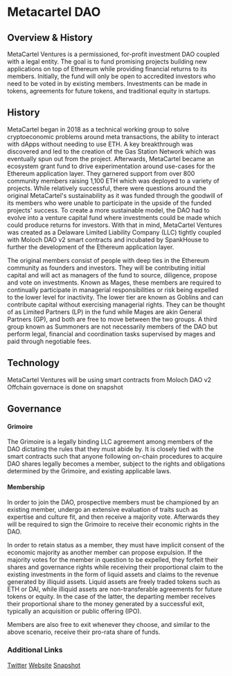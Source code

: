 # Metacartel DAO

## Overview & History
MetaCartel Ventures is a permissioned, for-profit investment DAO coupled with a legal entity. The goal is to fund promising projects building new applications on top of Ethereum while providing financial returns to its members. Initially, the fund will only be open to accredited investors who need to be voted in by existing members. Investments can be made in tokens, agreements for future tokens, and traditional equity in startups. 

## History
MetaCartel began in 2018 as a technical working group to solve cryptoeconomic problems around meta transactions, the ability to interact with dApps without needing to use ETH. A key breakthrough was discovered and led to the creation of the Gas Station Network which was eventually spun out from the project. Afterwards, MetaCartel became an ecosystem grant fund to drive experimentation around use-cases for the Ethereum application layer. They garnered support from over 800 community members raising 1,100 ETH which was deployed to a variety of projects. While relatively successful, there were questions around the original MetaCartel's sustainability as it was funded through the goodwill of its members who were unable to participate in the upside of the funded projects' success. To create a more sustainable model, the DAO had to evolve into a venture capital fund where investments could be made which could produce returns for investors. With that in mind, MetaCartel Ventures was created as a Delaware Limited Liability Company (LLC) tightly coupled with Moloch DAO v2 smart contracts and incubated by SpankHouse to further the development of the Ethereum application layer.

The original members consist of people with deep ties in the Ethereum community as founders and investors. They will be contributing initial capital and will act as managers of the fund to source, diligence, propose and vote on investments. Known as Mages, these members are required to continually participate in managerial responsibilities or risk being expelled to the lower level for inactivity. The lower tier are known as Goblins and can contribute capital without exercising managerial rights. They can be thought of as Limited Partners (LP) in the fund while Mages are akin General Partners (GP), and both are free to move between the two groups. A third group known as Summoners are not necessarily members of the DAO but perform legal, financial and coordination tasks supervised by mages and paid through negotiable fees.

## Technology

MetaCartel Ventures will be using smart contracts from Moloch DAO v2
Offchain governace is done on snapshot

## Governance

#### Grimoire
The Grimoire is a legally binding LLC agreement among members of the DAO dictating the rules that they must abide by. It is closely tied with the smart contracts such that anyone following on-chain procedures to acquire DAO shares legally becomes a member, subject to the rights and obligations determined by the Grimoire, and existing applicable laws.

#### Membership
In order to join the DAO, prospective members must be championed by an existing member, undergo an extensive evaluation of traits such as expertise and culture fit, and then receive a majority vote. Afterwards they will be required to sign the Grimoire to receive their economic rights in the DAO. 

In order to retain status as a member, they must have implicit consent of the economic majority as another member can propose expulsion. If the majority votes for the member in question to be expelled, they forfeit their shares and governance rights while receiving their proportional claim to the existing investments in the form of liquid assets and claims to the revenue generated by illiquid assets. Liquid assets are freely traded tokens such as ETH or DAI, while illiquid assets are non-transferable agreements for future tokens or equity. In the case of the latter, the departing member receives their proportional share to the money generated by a successful exit, typically an acquisition or public offering (IPO). 

Members are also free to exit whenever they choose, and similar to the above scenario, receive their pro-rata share of funds.

### Additional Links

[Twitter](https://twitter.com/VENTURE_DAO)
[Website](https://metacartel.xyz/)
[Snapshot](https://snapshot.org/#/mcv.eth)

